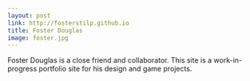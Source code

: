 ```yaml
---
layout: post
link: http://fosterstilp.github.io
title: Foster Douglas
image: foster.jpg
---
```


Foster Douglas is a close friend and collaborator. This site is a work-in-progress portfolio site for his design and game projects.